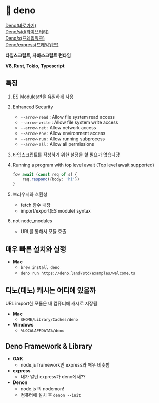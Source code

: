 # 🦕 deno

[Deno(바로가기)](https://deno.land/)<br>
[Deno/std(라이브러리)](https://deno.land/std)<br>
[Deno/x(프레임워크)](https://deno.land/x)<br>
[Deno/express(프레임워크)](https://github.com/NMathar/deno-express)

**타입스크립트, 자바스크립트 런타임**

**V8, Rust, Tokio, Typescript**

## 특징

1. ES Modules만을 유일하게 사용
2. Enhanced Security
    - `--arrow-read` : Allow file system read access
    - `--arrow-write` : Allow file system write access
    - `--arrow-net` : Allow network access
    - `--arrow-env` : Allow environment access
    - `--arrow-run` : Allow running subprocess
    - `--arrow-all` : Allow all permissions
3. 타입스크립트를 작성하기 위한 설정을 할 필요가 없습니당
4. Running a program with top level await (Top level await supported)

    ```typescript
    fow await (const req of s) {
        req.respond({body: 'hi'})
    }
    ```

5. 브라우저와 호환성

    - fetch 함수 내장
    - import/export(ES module) syntax

6. not node_modules
    - URL를 통해서 모듈 호출

## 매우 빠른 설치와 실행

-   **Mac**
    -   `brew install deno`
    -   `deno run https://deno.land/std/examples/welcome.ts`

## 디노(데노) 캐시는 어디에 있을까

URL import한 모듈은 내 컴퓨터에 캐시로 저장됨

-   **Mac**
    -   `$HOME/Library/Caches/deno`
-   **Windows**
    -   `%LOCALAPPDATA%/deno`

## Deno Framework & Library

-   **OAK**
    -   node.js framework인 express와 매우 비슷함
-   **express**
    -   내가 알던 express가 deno에서??
-   **Denon**
    -   node.js 의 nodemon!
    -   컴퓨터에 설치 후 `denon --init`
